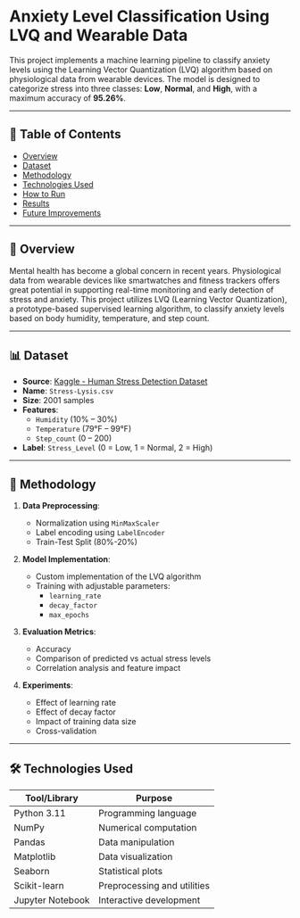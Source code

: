 # Anxiety Level Classification Using LVQ and Wearable Data

This project implements a machine learning pipeline to classify anxiety levels using the Learning Vector Quantization (LVQ) algorithm based on physiological data from wearable devices. The model is designed to categorize stress into three classes: **Low**, **Normal**, and **High**, with a maximum accuracy of **95.26%**.

---

## 📌 Table of Contents

- [Overview](#overview)
- [Dataset](#dataset)
- [Methodology](#methodology)
- [Technologies Used](#technologies-used)
- [How to Run](#how-to-run)
- [Results](#results)
- [Future Improvements](#future-improvements)

---

## 📘 Overview

Mental health has become a global concern in recent years. Physiological data from wearable devices like smartwatches and fitness trackers offers great potential in supporting real-time monitoring and early detection of stress and anxiety. This project utilizes LVQ (Learning Vector Quantization), a prototype-based supervised learning algorithm, to classify anxiety levels based on body humidity, temperature, and step count.

---

## 📊 Dataset

- **Source**: [Kaggle - Human Stress Detection Dataset](https://www.kaggle.com/datasets)
- **Name**: `Stress-Lysis.csv`
- **Size**: 2001 samples
- **Features**:
  - `Humidity` (10% – 30%)
  - `Temperature` (79°F – 99°F)
  - `Step_count` (0 – 200)
- **Label**: `Stress_Level` (0 = Low, 1 = Normal, 2 = High)

---

## 🧠 Methodology

1. **Data Preprocessing**:
   - Normalization using `MinMaxScaler`
   - Label encoding using `LabelEncoder`
   - Train-Test Split (80%-20%)

2. **Model Implementation**:
   - Custom implementation of the LVQ algorithm
   - Training with adjustable parameters:
     - `learning_rate`
     - `decay_factor`
     - `max_epochs`

3. **Evaluation Metrics**:
   - Accuracy
   - Comparison of predicted vs actual stress levels
   - Correlation analysis and feature impact

4. **Experiments**:
   - Effect of learning rate
   - Effect of decay factor
   - Impact of training data size
   - Cross-validation

---

## 🛠 Technologies Used

| Tool/Library     | Purpose                           |
|------------------|-----------------------------------|
| Python 3.11      | Programming language              |
| NumPy            | Numerical computation             |
| Pandas           | Data manipulation                 |
| Matplotlib       | Data visualization                |
| Seaborn          | Statistical plots                 |
| Scikit-learn     | Preprocessing and utilities       |
| Jupyter Notebook | Interactive development           |